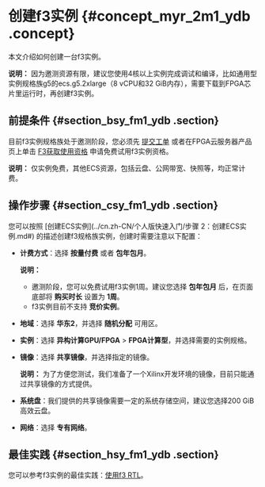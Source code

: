 # 创建f3实例 {#concept_myr_2m1_ydb .concept}

本文介绍如何创建一台f3实例。

**说明：** 因为邀测资源有限，建议您使用4核以上实例完成调试和编译，比如通用型实例规格族g5的ecs.g5.2xlarge（8 vCPU和32 GiB内存），需要下载到FPGA芯片里运行时，再创建f3实例。

## 前提条件 {#section_bsy_fm1_ydb .section}

目前f3实例规格族处于邀测阶段，您必须先 [提交工单](https://selfservice.console.aliyun.com/ticket/createIndex) 或者在FPGA云服务器产品页上单击 [F3获取使用资格](https://www.aliyun.com/product/ecs/fpga) 申请免费试用f3实例资格。

**说明：** 仅实例免费，其他ECS资源，包括云盘、公网带宽、快照等，均正常计费。

## 操作步骤 {#section_csy_fm1_ydb .section}

您可以按照 [创建ECS实例](../cn.zh-CN/个人版快速入门/步骤 2：创建ECS实例.md#) 的描述创建f3规格族实例，创建时需要注意以下配置：

-   **计费方式**：选择 **按量付费** 或者 **包年包月**。

    **说明：** 

    -   邀测阶段，您可以免费试用f3实例1周。建议您选择 **包年包月** 后，在页面底部将 **购买时长** 设置为 **1周**。
    -   f3实例目前不支持 **竞价实例**。
-   **地域**：选择 **华东2**，并选择 **随机分配** 可用区。
-   **实例**：选择 **异构计算GPU/FPGA** \> **FPGA计算型**，并选择需要的实例规格。
-   **镜像**：选择 **共享镜像**，并选择指定的镜像。

    **说明：** 为了方便您测试，我们准备了一个Xilinx开发环境的镜像，目前只能通过共享镜像的方式提供。

-   **系统盘**：我们提供的共享镜像需要一定的系统存储空间，建议您选择200 GiB高效云盘。
-   **网络**：选择 **专有网络**。

## 最佳实践 {#section_hsy_fm1_ydb .section}

您可以参考f3实例的最佳实践：[使用f3 RTL](https://help.aliyun.com/document_detail/71547.html)。

